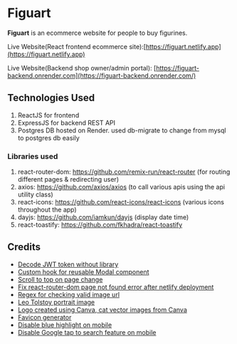 # Figuart

**Figuart** is an ecommerce website for people to buy figurines.

Live Website(React frontend ecommerce site):[https://figuart.netlify.app](https://figuart.netlify.app)

Live Website(Backend shop owner/admin portal): [https://figuart-backend.onrender.com](https://figuart-backend.onrender.com/)

## Technologies Used
1. ReactJS for frontend
2. ExpressJS for backend REST API
3. Postgres DB hosted on Render. used db-migrate to change from mysql to postgres db easily

### Libraries used

1. react-router-dom: https://github.com/remix-run/react-router (for routing different pages & redirecting user)
2. axios: https://github.com/axios/axios (to call various apis using the api utility class)
3. react-icons: https://github.com/react-icons/react-icons (various icons throughout the app)
4. dayjs: https://github.com/iamkun/dayjs (display date time)
5. react-toastify: https://github.com/fkhadra/react-toastify 

## Credits

- [Decode JWT token without library](https://stackoverflow.com/questions/38552003/how-to-decode-jwt-token-in-javascript-without-using-a-library)
- [Custom hook for reusable Modal component](https://upmostly.com/tutorials/modal-components-react-custom-hooks)
- [Scroll to top on page change](https://stackoverflow.com/questions/36904185/react-router-scroll-to-top-on-every-transition)
- [Fix react-router-dom page not found error after netlify deployment](https://www.freecodecamp.org/news/how-to-deploy-react-router-based-app-to-netlify/)
- [Regex for checking valid image url](https://bobbyhadz.com/blog/javascript-check-if-url-is-image)
- [Leo Tolstoy portrait image](https://www.history.com/.image/ar_1:1%2Cc_fill%2Ccs_srgb%2Cfl_progressive%2Cq_auto:good%2Cw_1200/MTU3ODc4Njg0ODUyOTU0NDQx/fb-tolstoy-2.jpg)
- [Logo created using Canva, cat vector images from Canva](https://www.canva.com/design/DAFSqBjsPpI/X1CWMmWEWr0p_fyfaEkY1g/view?utm_content=DAFSqBjsPpI&utm_campaign=designshare&utm_medium=link&utm_source=publishsharelink)
- [Favicon generator](https://favicon.io/)
- [Disable blue highlight on mobile](https://stackoverflow.com/questions/25704650/disable-blue-highlight-when-touch-press-object-with-cursorpointer)
- [Disable Google tap to search feature on mobile](https://stackoverflow.com/questions/60984046/how-to-disable-onclick-text-highlight-in-mobile-browser-chrome)

